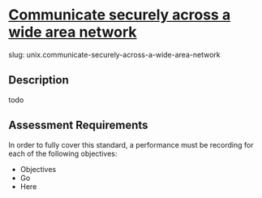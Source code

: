 
# [Communicate securely across a wide area network](.linux/networking-and-security/communicate-securely-across-a-wide-area-network.md)

slug: unix.communicate-securely-across-a-wide-area-network

## Description
todo

## Assessment Requirements
In order to fully cover this standard, a performance must be recording for each of the following objectives:

- Objectives
- Go
- Here